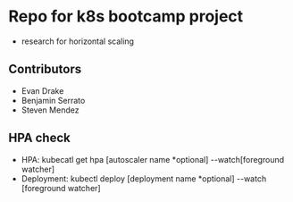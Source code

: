 # Repo for k8s bootcamp project
- research for horizontal scaling

## Contributors
- Evan Drake
- Benjamin Serrato
- Steven Mendez

## HPA check
- HPA: kubecatl get hpa [autoscaler name *optional] --watch[foreground watcher]
- Deployment: kubectl deploy [deployment name *optional] --watch [foreground watcher]
